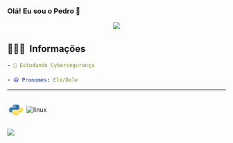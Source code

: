 ### Olá! Eu sou o Pedro 👋
  <p align="center">
  <img src= "https://media.giphy.com/media/v1.Y2lkPTc5MGI3NjExcGlkdnhiNnF2eGwwN3h2NWdpczF4MTh2b2Fha29keTdnY3d0MHVjYSZlcD12MV9pbnRlcm5hbF9naWZfYnlfaWQmY3Q9Zw/jAe22Ec5iICCk/giphy.gif">
</p>
<h2> 👨🏻‍💻 &nbsp;Informações</h2>

```yaml
- 🌱 Estudando Cybersegurança 

- 😄 Pronomes: Ele/Dele
```
  
---  
<div style="display: inline_block"><br>
  <img align="center" alt="Pedro-Python" height="30" width="40" src="https://raw.githubusercontent.com/devicons/devicon/master/icons/python/python-original.svg">
  <img src="https://cdn.jsdelivr.net/gh/devicons/devicon/icons/linux/linux-original.svg" alt="linux" width="40" height="30" align="center"/>  
</div>

##

<div>
<a href="https://twitter.com/gHos021/with_replies"> <img src="https://img.shields.io/badge/Twitter-1DA1F2?style=for-the-badge&logo=twitter&logoColor=white">
</div>

